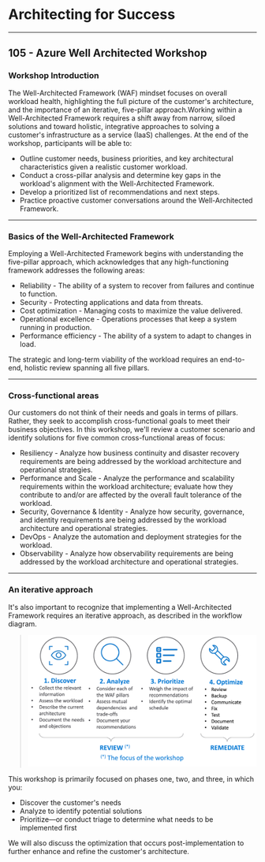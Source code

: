 # Architecting for Success

---

## 105 - Azure Well Architected Workshop

### Workshop Introduction

The Well-Architected Framework (WAF) mindset focuses on overall workload health, highlighting the full picture of the customer's architecture, and the importance of an iterative, five-pillar approach.​ Working within a Well-Architected Framework requires a shift away from narrow, siloed solutions and toward holistic, integrative approaches to solving a customer's infrastructure as a service (IaaS) challenges. At the end of the workshop, participants will be able to:

* Outline customer needs, business priorities, and key architectural characteristics given a realistic customer workload.
* Conduct a cross-pillar analysis and determine key gaps in the workload's alignment with the Well-Architected Framework.
* Develop a prioritized list of recommendations and next steps.
* Practice proactive customer conversations around the Well-Architected Framework.

---

### Basics of the Well-Architected Framework

Employing a Well-Architected Framework begins with understanding the five-pillar approach, which acknowledges that any high-functioning framework addresses the following areas:

* Reliability - The ability of a system to recover from failures and continue to function.
* Security - Protecting applications and data from threats.
* Cost optimization - Managing costs to maximize the value delivered.
* Operational excellence - Operations processes that keep a system running in production.
* Performance efficiency - The ability of a system to adapt to changes in load.

The strategic and long-term viability of the workload requires an end-to-end, holistic review spanning all five pillars.

---

### Cross-functional areas

Our customers do not think of their needs and goals in terms of pillars. Rather, they seek to accomplish cross-functional goals to meet their business objectives. In this workshop, we'll review a customer scenario and identify solutions for five common cross-functional areas of focus:

* Resiliency - Analyze how business continuity and disaster recovery requirements are being addressed by the workload architecture and operational strategies.
* Performance and Scale - Analyze the performance and scalability requirements within the workload architecture; evaluate how they contribute to and/or are affected by the overall fault tolerance of the workload.
* Security, Governance & Identity - Analyze how security, governance, and identity requirements are being addressed by the workload architecture and operational strategies.
* DevOps - Analyze the automation and deployment strategies for the workload.
* Observability - Analyze how observability requirements are being addressed by the workload architecture and operational strategies.

---

### An iterative approach

It's also important to recognize that implementing a Well-Architected Framework requires an iterative approach, as described in the workflow diagram.

> ![Well-Architected Framework workflow](./../../images/waf_workflow.png)

This workshop is primarily focused on phases one, two, and three, in which you:

* Discover the customer's needs
* Analyze to identify potential solutions
* Prioritize—or conduct triage to determine what needs to be implemented first

We will also discuss the optimization that occurs post-implementation to further enhance and refine the customer's architecture.
